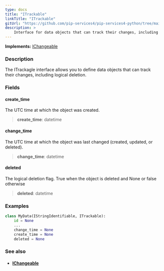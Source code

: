 ```yaml
---
type: docs
title: "ITrackable"
linkTitle: "ITrackable"
gitUrl: "https://github.com/pip-services4/pip-services4-python/tree/main/pip-services4-data-python"
description: > 
    Interface for data objects that can track their changes, including logical deletion.
---
```


**Implements:** [IChangeable](../ichangeable)

### Description

The ITrackagle interface allows you to define data objects that can track their changes, including logical deletion.

### Fields

<span class="hide-title-link">

#### create_time
The UTC time at which the object was created.
> **create_time**: datetime

#### change_time
The UTC time at which the object was last changed (created, updated, or deleted).
> **change_time**: datetime

#### deleted
The logical deletion flag. True when the object is deleted and None or false otherwise
> **deleted**: datetime

</span>

### Examples

```python
class MyData(IStringIdentifiable, ITrackable):
    id = None
    ...
    change_time = None
    create_time = None
    deleted = None
```

### See also
- #### [IChangeable](../ichangeable)

